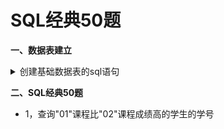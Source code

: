 # SQL经典50题

**一、数据表建立**

<details>
  <summary>创建基础数据表的sql语句</summary>

--创建学生信息表
  
CREATE TABLE Student(S varchar(10),Sname varchar(10),Sage datetime,Ssex nvarchar(10));

--创建课程表

CREATE TABLE Course(C varchar(10),Cname varchar(10),T varchar(10));

--创建老师表

CREATE TABLE Teacher(T varchar(10),Tname varchar(10));

--创建成绩表

CREATE TABLE SC(S varchar(10),C varchar(10),score decimal(18,1));

--添加学生

INSERT INTO Student VALUES('01' , '赵雷' , '1990-01-01' , '男');

INSERT INTO Student VALUES('02' , '钱电' , '1990-12-21' , '男');

INSERT INTO Student VALUES('03' , '孙风' , '1990-05-20' , '男');

INSERT INTO Student VALUES('04' , '李云' , '1990-08-06' , '男');

INSERT INTO Student VALUES('05' , '周梅' , '1991-12-01' , '女');

INSERT INTO Student VALUES('06' , '吴兰' , '1992-03-01' , '女');

INSERT INTO Student VALUES('07' , '郑竹' , '1989-07-01' , '女');

INSERT INTO Student VALUES('08' , '王菊' , '1990-01-20' , '女');

--添加课程

INSERT INTO Course VALUES('01' , '语文' , '02');

INSERT INTO Course VALUES('02' , '数学' , '01');

INSERT INTO Course VALUES('03' , '英语' , '03');

--添加老师信息

INSERT INTO Teacher VALUES('01' , '张三');

INSERT INTO Teacher VALUES('02' , '李四');

INSERT INTO Teacher VALUES('03' , '王五');

--添加成绩

INSERT INTO SC VALUES('01' , '01' , 80);

INSERT INTO SC VALUES('01' , '02' , 90);

INSERT INTO SC VALUES('01' , '03' , 99);

INSERT INTO SC VALUES('02' , '01' , 70);

INSERT INTO SC VALUES('02' , '02' , 60);

INSERT INTO SC VALUES('02' , '03' , 80);

INSERT INTO SC VALUES('03' , '01' , 80);

INSERT INTO SC VALUES('03' , '02' , 80);

INSERT INTO SC VALUES('03' , '03' , 80);

INSERT INTO SC VALUES('04' , '01' , 50);

INSERT INTO SC VALUES('04' , '02' , 30);

INSERT INTO SC VALUES('04' , '03' , 20);

INSERT INTO SC VALUES('05' , '01' , 76);

INSERT INTO SC VALUES('05' , '02' , 87);

INSERT INTO SC VALUES('06' , '01' , 31);

INSERT INTO SC VALUES('06' , '03' , 34);

INSERT INTO SC VALUES('07' , '02' , 89);

INSERT INTO SC VALUES('07' , '03' , 98);

</details>



**二、SQL经典50题**

   + 1，查询"01"课程比"02"课程成绩高的学生的学号
   

